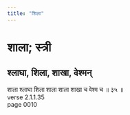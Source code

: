 ```yaml
---
title: "शिला"
---
```


# शाला; स्त्री
## श्लाघा, शिला, शाखा, वेश्मन्
शाला श्लाघा शिला शाला शाला शाखा च वेश्म च ॥ ३५ ॥<br />verse 2.1.1.35<br />page 0010

